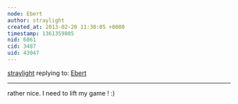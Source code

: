 ```yaml
---
node: Ebert
author: straylight
created_at: 2013-02-20 11:30:05 +0000
timestamp: 1361359805
nid: 6061
cid: 3487
uid: 43047
---
```




[straylight](../profile/straylight) replying to: [Ebert](../notes/cfastie/2-19-2013/ebert)

----
rather nice. I need to lift my game ! :)